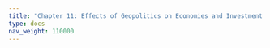 ```yaml
---
title: "Chapter 11: Effects of Geopolitics on Economies and Investment Markets"
type: docs
nav_weight: 110000
---
```

